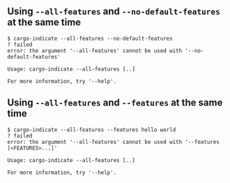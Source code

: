 ## Using `--all-features` and `--no-default-features` at the same time

```console
$ cargo-indicate --all-features --no-default-features
? failed
error: the argument '--all-features' cannot be used with '--no-default-features'

Usage: cargo-indicate --all-features [..]

For more information, try '--help'.

```

## Using `--all-features` and `--features` at the same time

```console
$ cargo-indicate --all-features --features hello world
? failed
error: the argument '--all-features' cannot be used with '--features [<FEATURES>...]'

Usage: cargo-indicate --all-features [..]

For more information, try '--help'.

```

